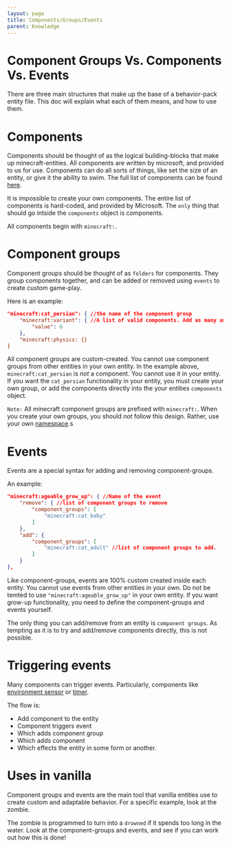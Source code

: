 ```yaml
---
layout: page
title: Components/Groups/Events
parent: Knowledge
---
```


# Component Groups Vs. Components Vs. Events

There are three main structures that make up the base of a behavior-pack entity file. This doc will explain what each of them means, and how to use them.

# Components

Components should be thought of as the logical building-blocks that make up minecraft-entities. All components are written by microsoft, and provided to us for use. Components can do all sorts of things, like set the size of an entity, or give it the ability to swim. The full list of components can be found [here](https://bedrock.dev/docs/1.16.0.0/1.16.0.66/Entities#minecraft:color2).

It is impossible to create your own components. The entire list of components is hard-coded, and provided by Microsoft. The `only` thing that should go intside the `components` object is components.

All components begin with `minecraft:`.

# Component groups

Component groups should be thought of as `folders` for components. They group components together, and can be added or removed using `events` to create custom game-play.

Here is an example:

```json
"minecraft:cat_persian": { //the name of the component group
    "minecraft:variant": { //A list of valid components. Add as many as you like.
        "value": 6
    },
    "minecraft:physics: {}
}
```

All component groups are custom-created. You cannot use component groups from other entities in your own entity. In the example above, `minecraft:cat_persian` is *not* a component. You cannot use it in your entity. If you want the `cat_persian` functionality in your entity, you must create your own group, or add the components directly into the your entities `components` object.

`Note:` All minecraft component groups are prefixed with `minecraft:`. When you create your own groups, you should *not* follow this design. Rather, use your own [namespace](/knowledge/namespaces).s

# Events

Events are a special syntax for adding and removing component-groups. 

An example:
```json
"minecraft:ageable_grow_up": { //Name of the event
    "remove": { //list of component groups to remove
        "component_groups": [
            "minecraft:cat_baby"
        ]
    },
    "add": {
        "component_groups": [
            "minecraft:cat_adult" //list of component groups to add.
        ]
    }
},
```

Like component-groups, events are 100% custom created inside each entity. You cannot use events from other entities in your own. Do not be temted to use `"minecraft:ageable_grow_up"` in your own entity. If you want grow-up functionality, you need to define the component-groups and events yourself.

The only thing you can add/remove from an entity is `component groups`. As tempting as it is to try and add/remove components directly, this is not possible. 

# Triggering events

Many components can trigger events. Particularly, components like [environment sensor](/vanilla-usage/components-1.14.html#minecraftenvironment_sensor) or [timer](/vanilla-usage/components-1.14.html#minecrafttimer).

The flow is:
 - Add component to the entity
 - Component triggers event
 - Which adds component group
 - Which adds component
 - Which effects the entity in some form or another.

# Uses in vanilla

Component groups and events are the main tool that vanilla entities use to create custom and adaptable behavior. For a specific example, look at the zombie.

The zombie is programmed to turn into a `drowned` if it spends too long in the water. Look at the component-groups and events, and see if you can work out how this is done!


